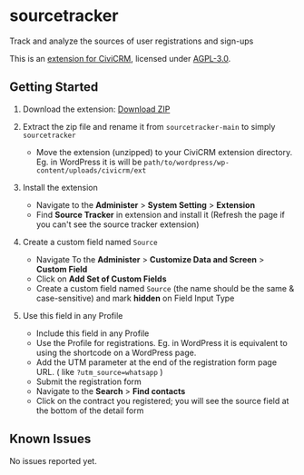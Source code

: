 # sourcetracker
Track and analyze the sources of user registrations and sign-ups

This is an [extension for CiviCRM](https://docs.civicrm.org/sysadmin/en/latest/customize/extensions/), licensed under [AGPL-3.0](LICENSE.txt).

## Getting Started

1. Download the extension: [Download ZIP](https://github.com/pokhiii/sourcetracker/archive/refs/heads/main.zip)
1. Extract the zip file and rename it from `sourcetracker-main` to simply `sourcetracker`
    - Move the extension (unzipped) to your CiviCRM extension directory. Eg. in WordPress it is will be `path/to/wordpress/wp-content/uploads/civicrm/ext`
2. Install the extension
    - Navigate to the **Administer** > **System Setting** > **Extension**
    - Find **Source Tracker** in extension and install it (Refresh the page if you can't see the source tracker extension)
3. Create a custom field named `Source`
    - Navigate To the **Administer** > **Customize Data and Screen** > **Custom Field**
    - Click on **Add Set of Custom Fields**
    - Create a custom field named `Source` (the name should be the same & case-sensitive) and mark **hidden** on Field Input Type
	
4. Use this field in any Profile
   - Include this field in any Profile
   - Use the Profile for registrations. Eg. in WordPress it is equivalent to using the shortcode on a WordPress page.
   - Add the UTM parameter at the end of the registration form page URL. ( like  `?utm_source=whatsapp` )
   - Submit the registration form
   - Navigate to the **Search** > **Find contacts**
   - Click on the contract you registered; you will see the source field at the bottom of the detail form

## Known Issues

No issues reported yet.
